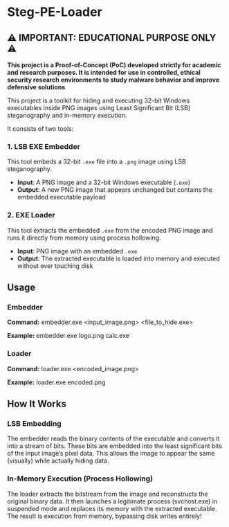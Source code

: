 # Steg-PE-Loader

## ⚠️ IMPORTANT: EDUCATIONAL PURPOSE ONLY ⚠️

**This project is a Proof-of-Concept (PoC) developed strictly for academic and research purposes. It is intended for use in controlled, ethical security research environments to study malware behavior and improve defensive solutions**

This project is a toolkit for hiding and executing 32-bit Windows executables inside PNG images using Least Significant Bit (LSB) steganography and in-memory execution.

It consists of two tools:

### 1. LSB EXE Embedder

This tool embeds a 32-bit `.exe` file into a `.png` image using LSB steganography.

- **Input**: A PNG image and a 32-bit Windows executable (`.exe`)
- **Output**: A new PNG image that appears unchanged but contains the embedded executable payload

### 2. EXE Loader

This tool extracts the embedded `.exe` from the encoded PNG image and runs it directly from memory using process hollowing.

- **Input**: PNG image with an embedded `.exe`
- **Output**: The extracted executable is loaded into memory and executed without ever touching disk

## Usage

### Embedder

**Command:**
embedder.exe <input_image.png> <file_to_hide.exe>

**Example:**
embedder.exe logo.png calc.exe

### Loader

**Command:**
loader.exe <encoded_image.png>

**Example:**
loader.exe encoded.png


## How It Works

### LSB Embedding

The embedder reads the binary contents of the executable and converts it into a stream of bits. These bits are embedded into the least significant bits of the input image’s pixel data. This allows the image to appear the same (visually) while actually hiding data.

### In-Memory Execution (Process Hollowing)

The loader extracts the bitstream from the image and reconstructs the original binary data. It then launches a legitimate process (svchost.exe) in suspended mode and replaces its memory with the extracted executable. The result is execution from memory, bypassing disk writes entirely!
